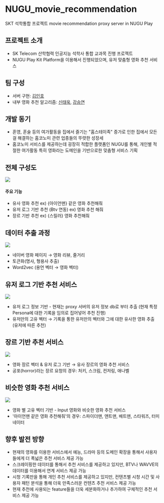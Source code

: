 # NUGU_movie_recommendation  
 SKT 석학통합 프로젝트 movie recommendation proxy server in NUGU Play
  
## 프로젝트 소개  
- SK Telecom 산학협력 인공지능 석학사 통합 교과목 진행 프로젝트
- NUGU Play Kit Platform을 이용해서 진행되었으며, 유저 맞춤형 영화 추천 서비스

## 팀 구성
- 서버 구현: [김인호](https://github.com/kih1024)
- 내부 영화 추천 알고리즘: [신태욱](https://github.com/momentum1993), [강승연](https://github.com/tmddusgood)
   
## 개발 동기  
- 혼영, 혼술 등의 여가활동을 집에서 즐기는 "홈스테이족" 증가로 인한 집에서 모든 걸 해결하는 홈코노미 관련 업종들의 뚜렷한 성장세  
- 홈코노미 서비스를 제공하는데 굉장히 적합한 플랫폼인 NUGU를 통해, 개인별 적절한 여가활동 특히 영화라는 도메인을 기반으로한 맞춤형 서비스 기획
   
## 전체 구성도  
![](./flow_chart.jpg)
  
#### 주요 기능
- 유사 영화 추천
  ex) {아이언맨} 같은 영화 추천해줘
- 유저 로그 기반 추천 (Btv 연동)
  ex) 영화 추천 해줘
- 장르 기반 추천
  ex) {스릴러} 영화 추천해줘
    
## 데이터 추출 과정
![](./data_scraping.jpg)
- 네이버 영화 페이지 → 영화 리뷰, 줄거리
- 토큰화(명사, 형용사 추출)  
- Word2vec (용언 벡터 → 영화 벡터)  
  
## 유저 로그 기반 추천 서비스
![](./user_log_based.jpg)
- 유저 로그 정보 기반 - 현재는 proxy 서버의 유저 정보 db로 부터 추출 (현재 특정 Persona에 대한 기록을 임의로 집어넣어 추천 진행)  
- 유저만의 고유 벡터 → 기록을 통한 유저만의 벡터와 그에 대한 유사한 영화 추출 (유저에 따른 추천)
  
## 장르 기반 추천 서비스
![](genre_based.jpg)
- 영화 장르 벡터 & 유저 로그 기반 → 유사 장르의 영화 추천 서비스  
- 공포(horror)라는 장르 요청의 경우: 처키, 스크림, 컨저링, 애나벨  
  
## 비슷한 영화 추천 서비스
![](similar_movie.jpg)
- 영화 별 고유 벡터 기반 - Input 영화와 비슷한 영화 추천 서비스    
- '아이언맨 같은 영화 추천해줘'의 경우: 스파이더맨, 앤트맨, 배트맨, 스타워즈, 터미네이터  
  
## 향후 발전 방향
- 현재의 영화를 이용한 서비스에서 예능, 드라마 등의 도메인 확장을 통해서 사용자들에게 더 폭넓은 추천 서비스 제공 가능  
- 스크레이핑한 데이터를 통해서 추천 서비스를 제공하고 있지만, BTV나 WAVVE의 데이터를 이용해서 연계 서비스 제공 가능  
- 시청 기록만을 통해 개인 추천 서비스를 제공하고 있지만, 컨텐츠별 시청 시간 및 사용자 패턴 분석을 통해 더욱 만족스러운 컨텐츠 추천 서비스 제공 가능
- 현재 추천에 사용되는 feature들을 더욱 세분화하거나 추가하여 구체적인 추천 서비스 제공 가능
